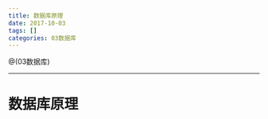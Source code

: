 ```yaml
---
title: 数据库原理
date: 2017-10-03
tags: []
categories: 03数据库
---
```


@(03数据库)


- - -
<!-- more --> 

# 数据库原理

